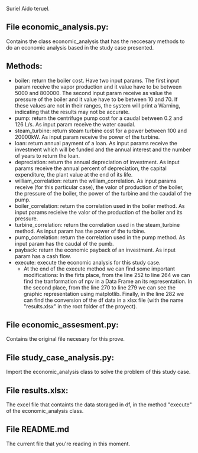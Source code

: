 Suriel Aido teruel.

File economic_analysis.py: 
-
  Contains the class economic_analysis that has the neccesary methods to do an economic analysis based in the study case presented.
  
Methods:
- 

- boiler: return the boiler cost. Have two input params. The first input param receive the vapor production and it value have to be between 5000 and 800000. The second input param receive as value the pressure of the boiler and it value have to be between 10 and 70. If these values are not in their ranges, the system will print a Warning, indicating that the results may not be accurate.
- pump: return the centrifuge pump cost for a caudal between 0.2 and 126 L/s. As input param receive the water caudal.
- steam_turbine: return steam turbine cost for a power between 100 and 20000kW. As input param receive the power of the turbine.
- loan: return annual payment of a loan. As input params receive the investment which will be funded and the annual interest and the number of years to return the loan.
- depreciation: return the annual depreciation of investment. As input params receive the annual percent of depreciation, the capital expenditure, the plant value at the end of its life.
- william_correlation: return the william_correlation. As input params receive (for this particular case), the valor of production of the boiler, the pressure of the boiler, the power of the turbine and the caudal of the pump.
- boiler_correlation: return the correlation used in the boiler method. As input params recieive the valor of the production of the boiler and its pressure.
- turbine_correlation: return the correlation used in the steam_turbine method. As input param has the power of the turbine.
- pump_correlation: return the correlation used in the pump method. As input param has the caudal of the pumb.
- payback: return the economic payback of an investment. As input param has a cash flow.
- execute: execute the economic analysis for this study case.
  - At the end of the execute method we can find some important modifications: In the firts place, from the line 252 to line 264 we can find the tranformation of npv in a Data Frame an  its representation. In the second place, from the line 270 to line 279 we can see the graphic representation using matplotlib. Finally, in the line 282 we can find the conversion of the   df data in a xlsx file (with the name "results.xlsx" in the root folder of the proyect).
  
File economic_assesment.py:
-
Contains the original file necesary for this prove.

File study_case_analysis.py:
- 
Import the economic_analysis class to solve the problem of this study case.

File results.xlsx:
-
The excel file that containts the data storaged in df, in the method "execute" of the economic_analysis class.

File README.md
-
The current file that you're reading in this moment.
